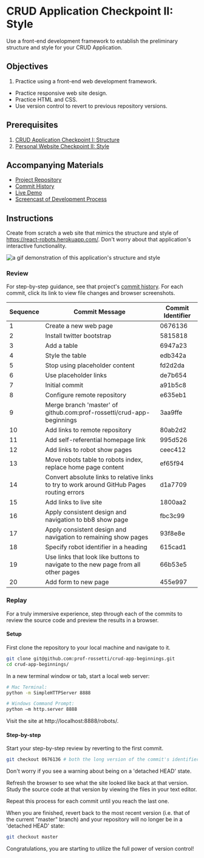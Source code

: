 # CRUD Application Checkpoint II: Style

Use a front-end development framework to establish the preliminary structure and style for your CRUD Application.

## Objectives

  1. Practice using a front-end web development framework.
  * Practice responsive web site design.
  * Practice HTML and CSS.
  * Use version control to revert to previous repository versions.

## Prerequisites

  1. [CRUD Application Checkpoint I: Structure](/projects/crud-application/checkpoints/structure/checkpoint.md)
  1. [Personal Website Checkpoint II: Style](/projects/personal-website/checkpoints/style/checkpoint.md)

## Accompanying Materials

  + [Project Repository](https://github.com/prof-rossetti/crud-app-beginnings/)
  + [Commit History](https://github.com/prof-rossetti/crud-app-beginnings/commits/master)
  + [Live Demo](https://prof-rossetti.github.io/crud-app-beginnings/robots/)
  + [Screencast of Development Process](https://www.youtube.com/playlist?list=PLwjSYkiszsC1Hm7ucmZE7deuQZWZpcxvD)

## Instructions

Create from scratch a web site that mimics the structure and style of https://react-robots.herokuapp.com/. Don't worry about that application's interactive functionality.

![a gif demonstration of this application's structure and style](/projects/crud-application/demo.gif)

### Review

For step-by-step guidance, see that project's [commit history](https://github.com/prof-rossetti/crud-app-beginnings/commits/master). For each commit, click its link to view file changes and browser screenshots.

Sequence | Commit Message | Commit Identifier
--- | --- | ---
1 | Create a new web page | 0676136
2 | Install twitter bootstrap | 5815818
3 | Add a table | 6947a23
4 | Style the table | edb342a
5 | Stop using placeholder content | fd2d2da
6 | Use placeholder links | de7b654
7 | Initial commit | a91b5c8
8 | Configure remote repository | e635eb1
9 | Merge branch 'master' of github.com:prof-rossetti/crud-app-beginnings | 3aa9ffe
10 | Add links to remote repository | 80ab2d2
11 | Add self-referential homepage link | 995d526
12 | Add links to robot show pages | ceec412
13 | Move robots table to robots index, replace home page content | ef65f94
14 | Convert absolute links to relative links to try to work around GitHub Pages routing errors | d1a7709
15 | Add links to live site | 1800aa2
16 | Apply consistent design and navigation to bb8 show page | fbc3c99
17 | Apply consistent design and navigation to remaining show pages | 93f8e8e
18 | Specify robot identifier in a heading | 615cad1
19 | Use links that look like buttons to navigate to the new page from all other pages | 66b53e5
20 | Add form to new page | 455e997

### Replay

For a truly immersive experience, step through each of the commits to review the source code and preview the results in a browser.

#### Setup

First clone the repository to your local machine and navigate to it.

```` sh
git clone git@github.com:prof-rossetti/crud-app-beginnings.git
cd crud-app-beginnings/
````

In a new terminal window or tab, start a local web server:

```` sh
# Mac Terminal:
python -m SimpleHTTPServer 8888

# Windows Command Prompt:
python –m http.server 8888
````

Visit the site at http://localhost:8888/robots/.

#### Step-by-step

Start your step-by-step review by reverting to the first commit.

```` sh
git checkout 0676136 # both the long version of the commit's identifier (e.g. 067613652e924e984561c0b07ffb98bb7ac26c7c) and the short version (e.g. 0676136) can be used to reference the first commit. Reference the commit list and show pages on GitHub, or your local `git log` results to find the commit identifiers.
````

Don't worry if you see a warning about being on a 'detached HEAD' state.

Refresh the browser to see what the site looked like back at that version. Study the source code at that version by viewing the files in your text editor.

Repeat this process for each commit until you reach the last one.

When you are finished, revert back to the most recent version (i.e. that of the current "master" branch) and your repository will no longer be in a 'detached HEAD' state:

```` sh
git checkout master
````

Congratulations, you are starting to utilize the full power of version control!
